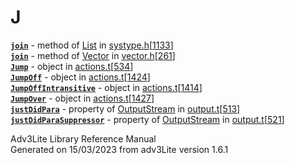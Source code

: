 # J

[**`join`**](../object/List.html#join) - method of
[List](../object/List.html) in
[systype.h](../file/systype.h.html)\[[1133](../source/systype.h.html#1133)\]  
[**`join`**](../object/Vector.html#join) - method of
[Vector](../object/Vector.html) in
[vector.h](../file/vector.h.html)\[[261](../source/vector.h.html#261)\]  
[**`Jump`**](../object/Jump.html) - object in
[actions.t](../file/actions.t.html)\[[534](../source/actions.t.html#534)\]  
[**`JumpOff`**](../object/JumpOff.html) - object in
[actions.t](../file/actions.t.html)\[[1424](../source/actions.t.html#1424)\]  
[**`JumpOffIntransitive`**](../object/JumpOffIntransitive.html) - object
in
[actions.t](../file/actions.t.html)\[[1414](../source/actions.t.html#1414)\]  
[**`JumpOver`**](../object/JumpOver.html) - object in
[actions.t](../file/actions.t.html)\[[1427](../source/actions.t.html#1427)\]  
[**`justDidPara`**](../object/OutputStream.html#justDidPara) - property
of [OutputStream](../object/OutputStream.html) in
[output.t](../file/output.t.html)\[[513](../source/output.t.html#513)\]  
[**`justDidParaSuppressor`**](../object/OutputStream.html#justDidParaSuppressor) -
property of [OutputStream](../object/OutputStream.html) in
[output.t](../file/output.t.html)\[[521](../source/output.t.html#521)\]  

<div class="ftr">

Adv3Lite Library Reference Manual  
Generated on 15/03/2023 from adv3Lite version 1.6.1

</div>
